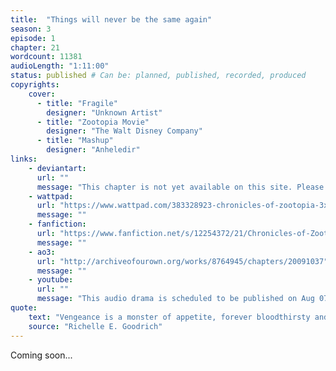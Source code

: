 ```yaml
---
title:  "Things will never be the same again"
season: 3
episode: 1
chapter: 21
wordcount: 11381
audioLength: "1:11:00"
status: published # Can be: planned, published, recorded, produced
copyrights:
    cover:
      - title: "Fragile"
        designer: "Unknown Artist"
      - title: "Zootopia Movie"
        designer: "The Walt Disney Company"
      - title: "Mashup"
        designer: "Anheledir"
links:
    - deviantart:
      url: ""
      message: "This chapter is not yet available on this site. Please choose another hoster!"
    - wattpad:
      url: "https://www.wattpad.com/383328923-chronicles-of-zootopia-3x01-things-will-never-be"
      message: ""
    - fanfiction:
      url: "https://www.fanfiction.net/s/12254372/21/Chronicles-of-Zootopia"
      message: ""
    - ao3:
      url: "http://archiveofourown.org/works/8764945/chapters/20091037"
      message: ""
    - youtube:
      url: ""
      message: "This audio drama is scheduled to be published on Aug 07, 2017!"
quote:
    text: "Vengeance is a monster of appetite, forever bloodthirsty and never filled."
    source: "Richelle E. Goodrich"
---
```

Coming soon...